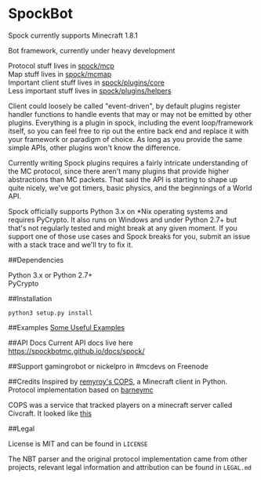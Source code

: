 SpockBot
=====

Spock currently supports Minecraft 1.8.1


Bot framework, currently under heavy development

Protocol stuff lives in [spock/mcp](spock/mcp)  
Map stuff lives in [spock/mcmap](spock/mcmap)  
Important client stuff lives in [spock/plugins/core](spock/plugins/core)  
Less important stuff lives in [spock/plugins/helpers](spock/plugins/helpers)  

Client could loosely be called "event-driven", by default plugins register
handler functions to handle events that may or may not be emitted by other
plugins. Everything is a plugin in spock, including the event loop/framework
itself, so you can feel free to rip out the entire back end and replace it with
your framework or paradigm of choice. As long as you provide the same simple
APIs, other plugins won't know the difference.

Currently writing Spock plugins requires a fairly intricate understanding of the
MC protocol, since there aren't many plugins that provide higher abstractions
than MC packets. That said the API is starting to shape up quite nicely, we've
got timers, basic physics, and the beginnings of a World API.

Spock officially supports Python 3.x on \*Nix operating systems and requires
PyCrypto. It also runs on Windows and under Python 2.7+ but that's not regularly
tested and might break at any given moment. If you support one of those use
cases and Spock breaks for you, submit an issue with a stack trace and we'll try
to fix it.

##Dependencies

Python 3.x or Python 2.7+  
PyCrypto 

##Installation

`python3 setup.py install`  

##Examples
[Some Useful Examples](https://github.com/SpockBotMC/SpockBot-Contrib/tree/master/examples)

##API Docs
Current API docs live here https://spockbotmc.github.io/docs/spock/

##Support
gamingrobot or nickelpro in #mcdevs on Freenode

##Credits
Inspired by [remyroy's COPS](http://www.reddit.com/r/Civcraft/comments/13kwjm/introducing_the_cops_civcraft_online_player_status/),
a Minecraft client in Python. Protocol implementation based on [barneymc](https://github.com/barneygale/barneymc)

COPS was a service that tracked players on a minecraft server called Civcraft. It looked like [this](http://www.nickg.org/dl/cops.jpg)

##Legal

License is MIT and can be found in `LICENSE`

The NBT parser and the original protocol implementation came from other projects,
relevant legal information and attribution can be found in `LEGAL.md`

